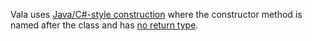 Vala uses [Java/C#-style construction](https://naaando.gitbooks.io/the-vala-tutorial/content/en/4-object-oriented-programming/construction.html) where the constructor method is named after the class and has [no return type](https://naaando.gitbooks.io/the-vala-tutorial/content/en/4-object-oriented-programming/oop-basics.html).
